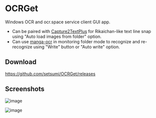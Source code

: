 # OCRGet

Windows OCR and ocr.space service client GUI app.

- Can be paired with [Capture2TextPlus](https://github.com/setsumi/Capture2TextPlus?tab=readme-ov-file#capture2textplus) for Rikaichan-like text line snap using "Auto load images from folder" option.
- Can use [manga-ocr](https://github.com/kha-white/manga-ocr) in monitoring folder mode to recognize and re-recognize using "Write" button or "Auto write" option.

## Download

https://github.com/setsumi/OCRGet/releases

## Screenshots

![image](https://github.com/setsumi/OCRGet/assets/5970554/a6f25c54-7bb5-4dff-a7e3-49ad7a5cbd38)

![image](https://github.com/setsumi/OCRGet/assets/5970554/0c1fb596-d190-4054-a862-3853152094a6)
